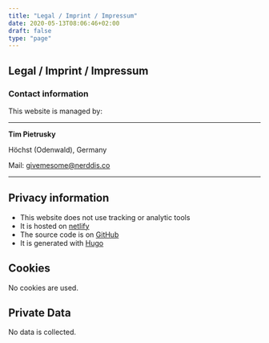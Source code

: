 ```yaml
---
title: "Legal / Imprint / Impressum"
date: 2020-05-13T08:06:46+02:00
draft: false
type: "page"
---
```


## Legal / Imprint / Impressum

### Contact information

This website is managed by:

---

**Tim Pietrusky**

Höchst (Odenwald), Germany

Mail: [givemesome@nerddis.co](mailto:givemesome@nerddis.co)

---

## Privacy information

* This website does not use tracking or analytic tools
* It is hosted on [netlify](https://www.netlify.com/) 
* The source code is on [GitHub](https://github.com/NERDDISCO/nerddis.co)
* It is generated with [Hugo](https://gohugo.io/)

## Cookies

No cookies are used. 

## Private Data

No data is collected.